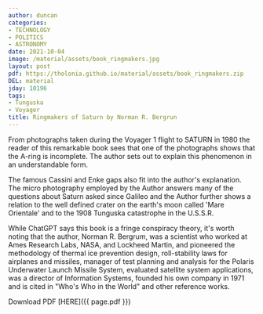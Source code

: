 ```yaml
---
author: duncan
categories:
- TECHNOLOGY
- POLITICS
- ASTRONOMY
date: 2021-10-04
image: /material/assets/book_ringmakers.jpg
layout: post
pdf: https://tholonia.github.io/material/assets/book_ringmakers.zip
DEL: material
jday: 10196
tags:
- Tunguska
- Voyager
title: Ringmakers of Saturn by Norman R. Bergrun
---
```


From photographs taken during the Voyager 1 flight to SATURN in 1980 the reader of this remarkable book sees that one of the photographs shows that the A-ring is incomplete. The author sets out to explain this phenomenon in an understandable form. 

<!--more-->

The famous Cassini and Enke gaps also fit into the author's explanation. The micro photography employed by the Author answers many of the questions about Saturn asked since Galileo and the Author further shows a relation to the well defined crater on the earth's moon called 'Mare Orientale' and to the 1908 Tunguska catastrophe in the U.S.S.R.

While ChatGPT says this book is a fringe conspiracy theory, it's worth noting that the author, Norman R. Bergrum, was a scientist who worked at Ames Research Labs, NASA, and Lockheed Martin, and pioneered the methodology of thermal ice prevention design, roll-stability laws for airplanes and missiles, manager of test planning and analysis for the Polaris Underwater Launch Missile System, evaluated satellite system applications, was a director of Information Systems, founded his own company in 1971 and is cited in "Who's Who in the World" and other reference works. 

Download PDF  [HERE]({{ page.pdf }})